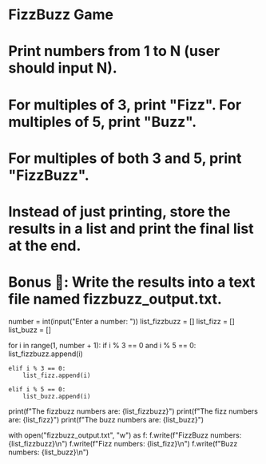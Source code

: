 # FizzBuzz Game
# Print numbers from 1 to N (user should input N).
# For multiples of 3, print "Fizz". For multiples of 5, print "Buzz".
# For multiples of both 3 and 5, print "FizzBuzz".
# Instead of just printing, store the results in a list and print the final list at the end.
# Bonus 🚀: Write the results into a text file named fizzbuzz_output.txt.
number = int(input("Enter a number: "))
list_fizzbuzz = []
list_fizz = []
list_buzz = []

for i in range(1, number + 1):
    if i % 3 == 0 and i % 5 == 0:
        list_fizzbuzz.append(i)

    elif i % 3 == 0:
        list_fizz.append(i)

    elif i % 5 == 0:
        list_buzz.append(i)

print(f"The fizzbuzz numbers are: {list_fizzbuzz}")
print(f"The fizz numbers are: {list_fizz}")
print(f"The buzz numbers are: {list_buzz}")

with open("fizzbuzz_output.txt", "w") as f:
    f.write(f"FizzBuzz numbers: {list_fizzbuzz}\n")
    f.write(f"Fizz numbers: {list_fizz}\n")
    f.write(f"Buzz numbers: {list_buzz}\n")
